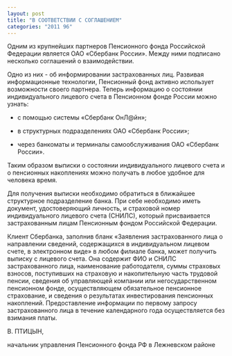 ```yaml
---
layout: post
title: "В СООТВЕТСТВИИ С СОГЛАШЕНИЕМ"
categories: "2011 96"
---
```


Одним из крупнейших партнеров Пенсионного фонда Российской Федерации  является ОАО «Сбербанк России». Между ними подписано несколько соглашений о взаимодействии.

Одно  из них - об информировании застрахованных лиц. Развивая информационные  технологии, Пенсионный фонд активно использует возможности своего партнера.  Теперь информацию о состоянии индивидуального лицевого счета в Пенсионном фонде  России можно узнать:

-  с помощью системы «Сбербанк ОнЛ@йн»;

-  в структурных подразделениях ОАО «Сбербанк России»;

-  через банкоматы и терминалы самообслуживания ОАО «Сбербанк России».

Таким  образом выписки о состоянии индивидуального лицевого счета и о пенсионных  накоплениях можно получать в любое удобное для человека время.

Для  получения выписки необходимо обратиться в ближайшее структурное подразделение банка.  При себе необходимо иметь документ, удостоверяющий личность, и страховой номер  индивидуального лицевого счета (СНИЛС), который присваивается застрахованным  лицам Пенсионным фондом Российской Федерации.

Клиент  Сбербанка, заполнив бланк «Заявления застрахованного лица о направлении  сведений, содержащихся в индивидуальном лицевом счете, в электронном виде» в  любом филиале банка, может получить выписку с лицевого счета. Она содержит ФИО  и СНИЛС застрахованного лица, наименование работодателя, суммы страховых  взносов, поступивших на страховую и накопительную часть трудовой пенсии,  сведения об управляющей компании или негосударственном пенсионном фонде,  осуществляющем обязательное пенсионное страхование, и сведения о результатах  инвестирования пенсионных накоплений. Предоставление информации по первому  запросу застрахованного лица в течение календарного года осуществляется без  взимания платы.



В.  ПТИЦЫН,

начальник  управления Пенсионного фонда РФ в Лежневском районе


